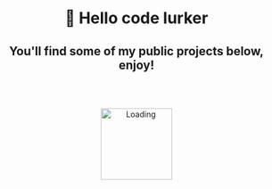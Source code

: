 <h1
  align="center"
>
  👋 Hello code lurker
</h1>
<h2
  align="center"
  >
  You'll find some of my public projects below, enjoy!
</h2>
</br>
</br>
<p align="center">
  <img
    height=128
    width=128
    align="center"
    src="https://share.sainnhe.dev/~loading.gif"
    alt="Loading"
  />
</p>
</br>
</br>
